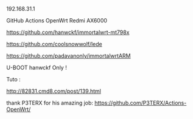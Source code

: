 192.168.31.1

GitHub Actions OpenWrt Redmi AX6000

https://github.com/hanwckf/immortalwrt-mt798x

https://github.com/coolsnowwolf/lede

https://github.com/padavanonly/immortalwrtARM

U-BOOT hanwckf Only !

Tuto :

http://82831.cmd8.com/post/139.html

thank P3TERX for his amazing job: https://github.com/P3TERX/Actions-OpenWrt/
